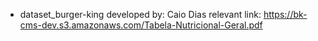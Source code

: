 - dataset_burger-king
developed by: Caio Dias
relevant link: https://bk-cms-dev.s3.amazonaws.com/Tabela-Nutricional-Geral.pdf
